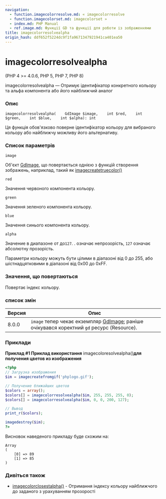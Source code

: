 ```yaml
---
navigation:
  - function.imagecolorresolve.md: « imagecolorresolve
  - function.imagecolorset.md: imagecolorset »
  - index.md: PHP Manual
  - ref.image.md: Функції GD та функції для роботи із зображеннями
title: imagecolorresolvealpha
origin_hash: ddf652f5224dc9f1fa9671347921941ca401ea50
---
```

# imagecolorresolvealpha

(PHP 4 >= 4.0.6, PHP 5, PHP 7, PHP 8)

imagecolorresolvealpha — Отримує ідентифікатор конкретного кольору та альфа компонента або його найближчий аналог

### Опис

```methodsynopsis
imagecolorresolvealpha(    GdImage $image,    int $red,    int $green,    int $blue,    int $alpha): int
```

Ця функція обов'язково поверне ідентифікатор кольору для вибраного кольору або найближчу можливу його альтернативу.

### Список параметрів

`image`

Об'єкт [GdImage](class.gdimage.md), що повертається однією з функцій створення зображень, наприклад, такий як [imagecreatetruecolor()](function.imagecreatetruecolor.md)

`red`

Значення червоного компонента кольору.

`green`

Значення зеленого компонента кольору.

`blue`

Значення синього компонента кольору.

`alpha`

Значение в диапазоне от до`127`. . означає непрозорість, `127` означає абсолютну прозорість.

Параметри кольору можуть бути цілими в діапазоні від 0 до 255, або шістнадцятковими в діапазоні від 0x00 до 0xFF.

### Значення, що повертаються

Повертає індекс кольору.

### список змін

| Версия | Опис |
| --- | --- |
| 8.0.0 | `image` тепер чекає екземпляр [GdImage](class.gdimage.md); раніше очікувався коректний `gd` ресурс (Resource). |

### Приклади

**Приклад #1 Приклад використання** imagecoloresolvealpha()**для получения цветов из изображения**

```php
<?php
// Загрузка изображения
$im = imagecreatefromgif('phplogo.gif');

// Получение ближайших цветов
$colors = array();
$colors[] = imagecolorresolvealpha($im, 255, 255, 255, 0);
$colors[] = imagecolorresolvealpha($im, 0, 0, 200, 127);

// Вывод
print_r($colors);

imagedestroy($im);
?>
```

Висновок наведеного прикладу буде схожим на:

```
Array
(
    [0] => 89
    [1] => 85
)
```

### Дивіться також

-   [imagecolorclosestalpha()](function.imagecolorclosestalpha.md) \- Отримання індексу кольору найближчого до заданого з урахуванням прозорості
